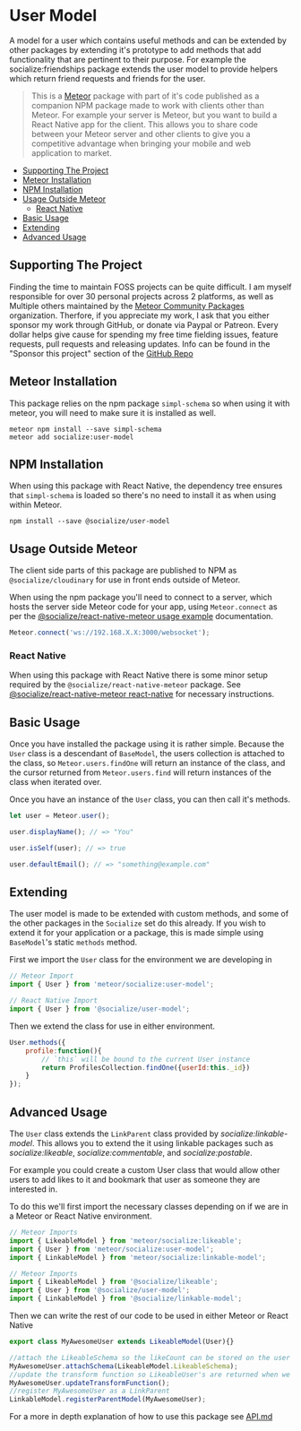 # User Model

A model for a user which contains useful methods and can be extended by other packages by extending it's prototype to add methods that add functionality that are pertinent to their purpose. For example the socialize:friendships package extends the user model to provide helpers which return friend requests and friends for the user.

>This is a [Meteor][meteor] package with part of it's code published as a companion NPM package made to work with clients other than Meteor. For example your server is Meteor, but you want to build a React Native app for the client. This allows you to share code between your Meteor server and other clients to give you a competitive advantage when bringing your mobile and web application to market.

<!-- TOC depthFrom:1 depthTo:6 withLinks:1 updateOnSave:1 orderedList:0 -->
- [Supporting The Project](#supporting-the-project)
- [Meteor Installation](#meteor-installation)
- [NPM Installation](#npm-installation)
- [Usage Outside Meteor](#usage-outside-meteor)
  - [React Native](#react-native)
- [Basic Usage](#basic-usage)
- [Extending](#extending)
- [Advanced Usage](#advanced-usage)
<!-- /TOC -->

## Supporting The Project

Finding the time to maintain FOSS projects can be quite difficult. I am myself responsible for over 30 personal projects across 2 platforms, as well as Multiple others maintained by the [Meteor Community Packages](https://github.com/meteor-community-packages) organization. Therfore, if you appreciate my work, I ask that you either sponsor my work through GitHub, or donate via Paypal or Patreon. Every dollar helps give cause for spending my free time fielding issues, feature requests, pull requests and releasing updates. Info can be found in the "Sponsor this project" section of the [GitHub Repo](https://github.com/copleykj/socialize-user-model)

## Meteor Installation

This package relies on the npm package `simpl-schema` so when using it with meteor, you will need to make sure it is installed as well.

```shell
meteor npm install --save simpl-schema
meteor add socialize:user-model
```

## NPM Installation

When using this package with React Native, the dependency tree ensures that `simpl-schema` is loaded so there's no need to install it as when using within Meteor.

```shell
npm install --save @socialize/user-model
```

## Usage Outside Meteor

The client side parts of this package are published to NPM as `@socialize/cloudinary` for use in front ends outside of Meteor.

When using the npm package you'll need to connect to a server, which hosts the server side Meteor code for your app, using `Meteor.connect` as per the [@socialize/react-native-meteor usage example](https://github.com/copleykj/react-native-meteor#example-usage) documentation.

 ```javascript
Meteor.connect('ws://192.168.X.X:3000/websocket');
 ```

### React Native

When using this package with React Native there is some minor setup required by the `@socialize/react-native-meteor` package. See [@socialize/react-native-meteor react-native](https://github.com/copleykj/react-native-meteor#react-native) for necessary instructions.

## Basic Usage

Once you have installed the package using it is rather simple. Because the `User` class is a descendant of `BaseModel`, the users collection is attached to the class, so `Meteor.users.findOne` will return an instance of the class, and the cursor returned from `Meteor.users.find` will return instances of the class when iterated over.

Once you have an instance of the `User` class, you can then call it's methods.

```javascript
let user = Meteor.user();

user.displayName(); // => "You"

user.isSelf(user); // => true

user.defaultEmail(); // => "something@example.com"
```

## Extending

The user model is made to be extended with custom methods, and some of the other packages in the `Socialize` set do this already. If you wish to extend it for your application or a package, this is made simple using `BaseModel`'s static `methods` method.

First we import the `User` class for the environment we are developing in

```javascript
// Meteor Import
import { User } from 'meteor/socialize:user-model';
```

```javascript
// React Native Import
import { User } from '@socialize/user-model';
```

Then we extend the class for use in either environment.

```javascript
User.methods({
    profile:function(){
        // `this` will be bound to the current User instance
        return ProfilesCollection.findOne({userId:this._id})
    }
});
```

## Advanced Usage

The `User` class extends the `LinkParent` class provided by _socialize:linkable-model_. This allows you to extend the it using linkable packages such as _socialize:likeable_, _socialize:commentable_, and _socialize:postable_.

For example you could create a custom User class that would allow other users to add likes to it and bookmark that user as someone they are interested in.

To do this we'll first import the necessary classes depending on if we are in a Meteor or React Native environment.

```javascript
// Meteor Imports
import { LikeableModel } from 'meteor/socialize:likeable';
import { User } from 'meteor/socialize:user-model';
import { LinkableModel } from 'meteor/socialize:linkable-model';
```

```javascript
// Meteor Imports
import { LikeableModel } from '@socialize/likeable';
import { User } from '@socialize/user-model';
import { LinkableModel } from '@socialize/linkable-model';
```

Then we can write the rest of our code to be used in either Meteor or React Native

```javascript
export class MyAwesomeUser extends LikeableModel(User){}

//attach the LikeableSchema so the likeCount can be stored on the user
MyAwesomeUser.attachSchema(LikeableModel.LikeableSchema);
//update the transform function so LikeableUser's are returned when we call find or findOne on the users collection
MyAwesomeUser.updateTransformFunction();
//register MyAwesomeUser as a LinkParent
LinkableModel.registerParentModel(MyAwesomeUser);
```

For a more in depth explanation of how to use this package see [API.md](api)

[meteor]: https://meteor.com
[socialize]: https://atmospherejs.com/socialize
[api]: https://github.com/copleykj/socialize-user-model/blob/master/API.md
